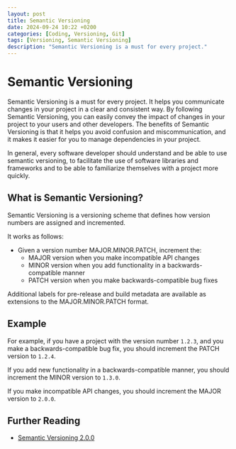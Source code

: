 ```yaml
---
layout: post
title: Semantic Versioning
date: 2024-09-24 10:22 +0200
categories: [Coding, Versioning, Git]
tags: [Versioning, Semantic Versioning]
description: "Semantic Versioning is a must for every project."
---
```

# Semantic Versioning

Semantic Versioning is a must for every project.
It helps you communicate changes in your project in a clear and consistent way.
By following Semantic Versioning,
you can easily convey the impact of changes in your project to your users and other developers.
The benefits of Semantic Versioning is that it helps you avoid confusion and miscommunication,
and it makes it easier for you to manage dependencies in your project.

In general, every software developer should understand and be able to use semantic versioning,
to facilitate the use of software libraries and frameworks and to be able to familiarize themselves with a project more quickly.

## What is Semantic Versioning?
Semantic Versioning is a versioning scheme that defines how version numbers are assigned and incremented.

It works as follows:
- Given a version number MAJOR.MINOR.PATCH,
  increment the:
  - MAJOR version when you make incompatible API changes
  - MINOR version when you add functionality in a backwards-compatible manner
  - PATCH version when you make backwards-compatible bug fixes

Additional labels for pre-release and build metadata are available as extensions to the MAJOR.MINOR.PATCH format.

## Example
For example, if you have a project with the version number `1.2.3`,
and you make a backwards-compatible bug fix,
you should increment the PATCH version to `1.2.4`.

If you add new functionality in a backwards-compatible manner,
you should increment the MINOR version to `1.3.0`.

If you make incompatible API changes,
you should increment the MAJOR version to `2.0.0`.

## Further Reading
- [Semantic Versioning 2.0.0](https://semver.org/)
